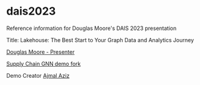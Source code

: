 # dais2023
Reference information for Douglas Moore's DAIS 2023 presentation

Title:  Lakehouse: The Best Start to Your Graph Data and Analytics Journey

[Douglas Moore - Presenter](https://www.linkedin.com/in/systemsdevelopment/)

[Supply Chain GNN demo fork](https://github.com/dmoore247/gnn-db-blogpost)

Demo Creator [Ajmal Aziz](https://www.linkedin.com/in/ajmal-aziz/)

